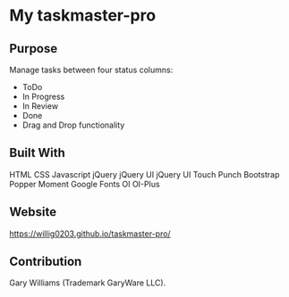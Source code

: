 # My taskmaster-pro

## Purpose

Manage tasks between four status columns:

- ToDo
- In Progress
- In Review
- Done
- Drag and Drop functionality

## Built With

HTML
CSS
Javascript
jQuery
jQuery UI
jQuery UI Touch Punch
Bootstrap
Popper
Moment
Google Fonts
OI
OI-Plus

## Website

https://willig0203.github.io/taskmaster-pro/

## Contribution

Gary Williams (Trademark GaryWare LLC).
